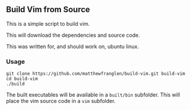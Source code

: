 Build Vim from Source
---------------------

This is a simple script to build vim.

This will download the dependencies and source code.

This was written for, and should work on, ubuntu linux.

### Usage

```
git clone https://github.com/matthewfranglen/build-vim.git build-vim
cd build-vim
./build
```

The built executables will be available in a `built/bin` subfolder.
This will place the vim source code in a `vim` subfolder.
